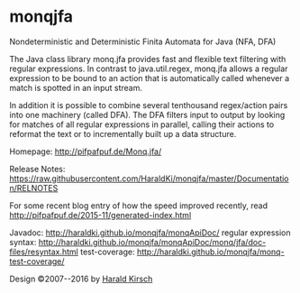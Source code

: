 monqjfa 
=======

Nondeterministic and Deterministic Finita Automata for Java (NFA, DFA)

The Java class library monq.jfa provides fast and flexible text
filtering with regular expressions. In contrast to java.util.regex,
monq.jfa allows a regular expression to be bound to an action that is
automatically called whenever a match is spotted in an input stream.

In addition it is possible to combine several tenthousand regex/action
pairs into one machinery (called DFA). The DFA filters input to output
by looking for matches of all regular expressions in parallel, calling
their actions to reformat the text or to incrementally built up a data
structure.

Homepage: http://pifpafpuf.de/Monq.jfa/

Release Notes:
https://raw.githubusercontent.com/HaraldKi/monqjfa/master/Documentation/RELNOTES

For some recent blog entry of how the speed improved recently, read
http://pifpafpuf.de/2015-11/generated-index.html

Javadoc: http://haraldki.github.io/monqjfa/monqApiDoc/
regular expression syntax: http://haraldki.github.io/monqjfa/monqApiDoc/monq/jfa/doc-files/resyntax.html
test-coverage: http://haraldki.github.io/monqjfa/monq-test-coverage/

Design ©2007--2016 by [Harald Kirsch](mailto:pifpafpuf@gmx.de)

